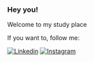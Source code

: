 
### Hey you!

Welcome to my study place

If you want to, follow me:

[![Linkedin](https://icon-icons.com/icons2/652/PNG/32/linkedin_icon-icons.com_59873.png)](https://www.linkedin.com/in/mirlla-marques/)
[![Instagram](https://icon-icons.com/icons2/2428/PNG/32/instagram_black_logo_icon_147122.png)](https://www.instagram.com/mirlla_marques/?hl=pt-br)
